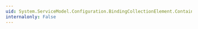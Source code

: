 ```yaml
---
uid: System.ServiceModel.Configuration.BindingCollectionElement.ContainsKey(System.String)
internalonly: False
---
```

